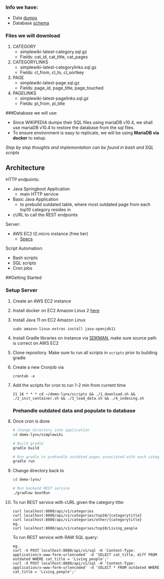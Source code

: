 ### Info we have:
- Data [dumps](https://dumps.wikimedia.org/simplewiki/latest/)
- Database [schema](https://meta.wikimedia.org/wiki/Data_dumps/What%27s_available_for_download#Database_tables)

### Files we will download 
1. CATEGORY 
    - simplewiki-latest-category.sql.gz 
    - Fields: cat_id, cat_title, cat_pages
2. CATEGORYLINKS 
    - simplewiki-latest-categorylinks.sql.gz
    - Fields: cl_from, cl_to, cl_sortkey
3. PAGE 
    - simplewiki-latest-page.sql.gz
    - Fields: page_id, page_title, page_touched
4. PAGELINKS 
    - simplewiki-latest-pagelinks.sql.gz
    - Fields: pl_from, pl_title

###Database we will use:
- Since WIKIPEDIA dumps their SQL files using mariaDB v10.4, we shall use mariaDB v10.4 to restore the database from the sql files.
- To ensure environment is easy to replicate, we will be using **MariaDB via docker** to setup.

*Step by step thoughts and implementation can be found in bash and SQL scripts*

## Architecture
HTTP endpoints:
- Java Springboot Application 
    - main HTTP service
- Basic Java Application 
    - to prebuild outdated table, where most outdated page from each top10 category resides in
- cURL to call the REST endpoints

Server:
- AWS EC2 t2.micro instance (free tier)
    - [Specs](https://aws.amazon.com/ec2/instance-types/t2/)

Script Automation:
- Bash scripts
- SQL scripts
- Cron jobs


##Getting Started

### Setup Server
1. Create an AWS EC2 instance
2. Install docker on EC2 Amazon Linux 2 [here](https://docs.aws.amazon.com/AmazonECS/latest/developerguide/docker-basics.html)
3. Install Java 11 on EC2 Amazon Linux
    ```
    sudo amazon-linux-extras install java-openjdk11
    ```
4. Install Gradle libraries on instance via [SDKMAN](https://sdkman.io/install), make sure source path is correct on AWS EC2
5. Clone repository. Make sure to run all scripts in `scripts` prior to building gradle
6. Create a new Cronjob via 
    ```
    crontab -e
    ```
7. Add the scripts for cron to run 1-2 min from current time
    ```
    21 16 * * * cd ~/demo-lynx/scripts && ./1_download.sh && ./2_init_container.sh && ./3_load_data.sh && ./4_indexing.sh
    ```
   
   ### Prehandle outdated data and populate to database
8. Once cron is done
    ```bash
   # change directory into application
   cd demo-lynx/simplewiki
   
   # Build gradle
   gradle build
   
   # Run gradle to prehandle outdated pages associated with each category
   gradle run
    ```
9. Change directory back to 
    ```bash
   cd demo-lynx/
   
   # Run backend REST service
   ./gradlew bootRun
    ```

10. To run REST service with cURL given the category title:
    ```
    curl localhost:8080/api/v1/categories 
    curl localhost:8080/api/v1/categories/top10/{categorytitle}
    curl localhost:8080/api/v1/categories/other/{categorytitle} 
    eg. 
    curl localhost:8080/api/v1/categories/top10/Living_people
    ```
    
    To run REST service with RAW SQL query:
    ```
    eg. 
    curl -X POST localhost:8080/api/v1/sql -H 'Content-Type: application/x-www-form-urlencoded' -d 'SELECT cat_title, diff FROM outdated WHERE cat_title = 'Living_people';'
    curl -X POST localhost:8080/api/v1/sql -H 'Content-Type: application/x-www-form-urlencoded' -d 'SELECT * FROM outdated WHERE cat_title = 'Living_people';'
    ```

